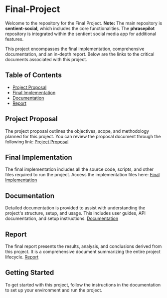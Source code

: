 # Final-Project

Welcome to the repository for the Final Project. 
**Note:** The main repository is **sentient-social**, which includes the core functionalities. The **phrasepilot** repository is integrated within the sentient social media app for additional features.

This project encompasses the final implementation, comprehensive documentation, and an in-depth report. Below are the links to the critical documents associated with this project.

## Table of Contents
- [Project Proposal](#project-proposal)
- [Final Implementation](#final-implementation)
- [Documentation](#documentation)
- [Report](#report)

## Project Proposal
The project proposal outlines the objectives, scope, and methodology planned for this project. You can review the proposal document through the following link:
[Project Proposal](https://docs.google.com/document/d/184EjQltnrXGkGI4V0B2bShrTyfyj6cG9d3A4q3IIqxQ/edit?usp=sharing)

## Final Implementation
The final implementation includes all the source code, scripts, and other files required to run the project. Access the implementation files here:
[Final Implementation](https://docs.google.com/document/d/1Ml9xBwysNqzmf-jIbN-Rzvo2sorHQrM06b5786PJRD8/edit?usp=sharing)

## Documentation
Detailed documentation is provided to assist with understanding the project's structure, setup, and usage. This includes user guides, API documentation, and setup instructions.
[Documentation](https://docs.google.com/document/d/1jzb_3b6X5ZhF1MIfRSmjwluQ6e6gNYsyJyxlA9yB-7A/edit?usp=sharing)

## Report
The final report presents the results, analysis, and conclusions derived from this project. It is a comprehensive document summarizing the entire project lifecycle.
[Report](https://docs.google.com/document/d/1e2N4DQ_OGiKQ07QYT3N4FTz_WcFBYoRvJ6S8rVHFlOU/edit?usp=sharing)

## Getting Started
To get started with this project, follow the instructions in the documentation to set up your environment and run the project.


